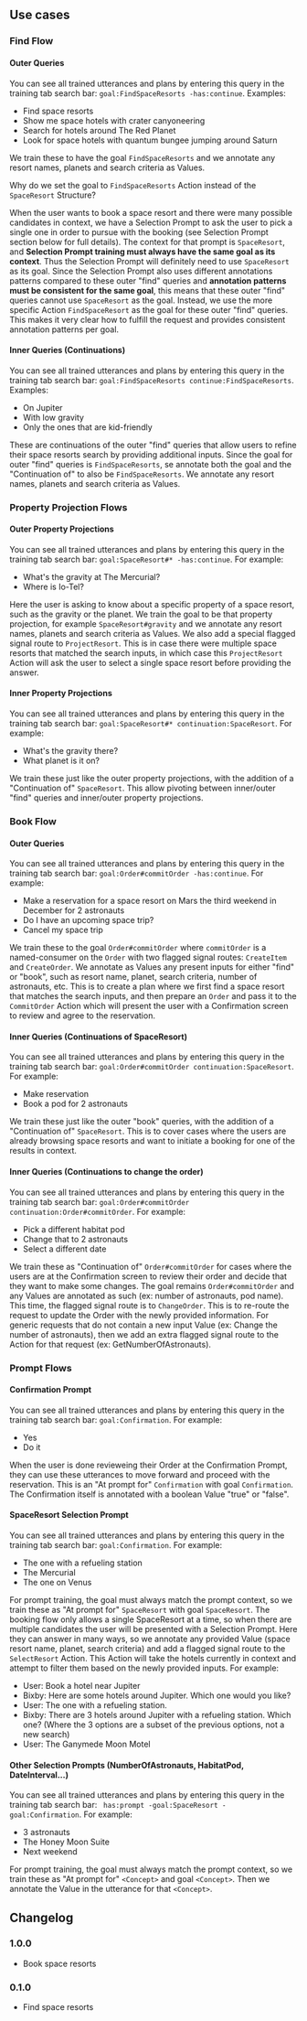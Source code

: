 ## Use cases

### Find Flow

#### Outer Queries
You can see all trained utterances and plans by entering this query in the training tab search bar: `goal:FindSpaceResorts -has:continue`. Examples:
- Find space resorts
- Show me space hotels with crater canyoneering
- Search for hotels around The Red Planet
- Look for space hotels with quantum bungee jumping around Saturn

We train these to have the goal `FindSpaceResorts` and we annotate any resort names, planets and search criteria as Values. 

Why do we set the goal to `FindSpaceResorts` Action instead of the `SpaceResort` Structure?

When the user wants to book a space resort and there were many possible candidates in context, we have a Selection Prompt to ask the user to pick a single one in order to pursue with the booking (see Selection Prompt section below for full details).
The context for that prompt is `SpaceResort`, and **Selection Prompt training must always have the same goal as its context**. 
Thus the Selection Prompt will definitely need to use `SpaceResort` as its goal. 
Since the Selection Prompt also uses different annotations patterns compared to these outer "find" queries and **annotation patterns must be consistent for the same goal**, this means that these outer "find" queries cannot use `SpaceResort` as the goal. 
Instead, we use the more specific Action `FindSpaceResort` as the goal for these outer "find" queries. 
This makes it very clear how to fulfill the request and provides consistent annotation patterns per goal.

#### Inner Queries (Continuations)
You can see all trained utterances and plans by entering this query in the training tab search bar: `goal:FindSpaceResorts continue:FindSpaceResorts`. Examples:
- On Jupiter
- With low gravity
- Only the ones that are kid-friendly

These are continuations of the outer "find" queries that allow users to refine their space resorts search by providing additional inputs.
Since the goal for outer "find" queries is `FindSpaceResorts`, se annotate both the goal and the "Continuation of" to also be `FindSpaceResorts`. 
We annotate any resort names, planets and search criteria as Values. 

### Property Projection Flows

#### Outer Property Projections
You can see all trained utterances and plans by entering this query in the training tab search bar: `goal:SpaceResort#* -has:continue`. For example:
- What's the gravity at The Mercurial?
- Where is Io-Tel?

Here the user is asking to know about a specific property of a space resort, such as the gravity or the planet. 
We train the goal to be that property projection, for example `SpaceResort#gravity` and we annotate any resort names, planets and search criteria as Values. 
We also add a special flagged signal route to `ProjectResort`. 
This is in case there were multiple space resorts that matched the search inputs, in which case this `ProjectResort` Action will ask the user to select a single space resort before providing the answer.

#### Inner Property Projections
You can see all trained utterances and plans by entering this query in the training tab search bar: `goal:SpaceResort#* continuation:SpaceResort`. For example:
- What's the gravity there?
- What planet is it on?

We train these just like the outer property projections, with the addition of a "Continuation of" `SpaceResort`. This allow pivoting between inner/outer "find" queries and inner/outer property projections.

### Book Flow

#### Outer Queries
You can see all trained utterances and plans by entering this query in the training tab search bar: `goal:Order#commitOrder -has:continue`. For example:
- Make a reservation for a space resort on Mars the third weekend in December for 2 astronauts
- Do I have an upcoming space trip?
- Cancel my space trip

We train these to the goal `Order#commitOrder` where `commitOrder` is a named-consumer on the `Order` with two flagged signal routes: `CreateItem` and `CreateOrder`. 
We annotate as Values any present inputs for either "find" or "book", such as resort name, planet, search criteria, number of astronauts, etc. 
This is to create a plan where we first find a space resort that matches the search inputs, and then prepare an `Order` and pass it to the `CommitOrder` Action which will present the user with a Confirmation screen to review and agree to the reservation.

#### Inner Queries (Continuations of SpaceResort)
You can see all trained utterances and plans by entering this query in the training tab search bar: `goal:Order#commitOrder continuation:SpaceResort`. For example:
- Make reservation
- Book a pod for 2 astronauts

We train these just like the outer "book" queries, with the addition of a "Continuation of" `SpaceResort`. 
This is to cover cases where the users are already browsing space resorts and want to initiate a booking for one of the results in context.

#### Inner Queries (Continuations to change the order)
You can see all trained utterances and plans by entering this query in the training tab search bar: `goal:Order#commitOrder continuation:Order#commitOrder`. For example:
- Pick a different habitat pod
- Change that to 2 astronauts
- Select a different date

We train these as "Continuation of" `Order#commitOrder` for cases where the users are at the Confirmation screen to review their order and decide that they want to make some changes. 
The goal remains `Order#commitOrder` and any Values are annotated as such (ex: number of astronauts, pod name). 
This time, the flagged signal route is to `ChangeOrder`. 
This is to re-route the request to update the Order with the newly provided information. 
For generic requests that do not contain a new input Value (ex: Change the number of astronauts), then we add an extra flagged signal route to the Action for that request (ex: GetNumberOfAstronauts). 

### Prompt Flows

#### Confirmation Prompt
You can see all trained utterances and plans by entering this query in the training tab search bar: `goal:Confirmation`. For example:
- Yes
- Do it

When the user is done revieweing their Order at the Confirmation Prompt, they can use these utterances to move forward and proceed with the reservation. This is an "At prompt for" `Confirmation` with goal `Confirmation`. 
The Confirmation itself is annotated with a boolean Value "true" or "false".

#### SpaceResort Selection Prompt
You can see all trained utterances and plans by entering this query in the training tab search bar: `goal:Confirmation`. For example:
- The one with a refueling station
- The Mercurial
- The one on Venus

For prompt training, the goal must always match the prompt context, so we train these as "At prompt for" `SpaceResort` with goal `SpaceResort`.
The booking flow only allows a single SpaceResort at a time, so when there are multiple candidates the user will be presented with a Selection Prompt.
Here they can answer in many ways, so we annotate any provided Value (space resort name, planet, search criteria) and add a flagged signal route to the `SelectResort` Action. 
This Action will take the hotels currently in context and attempt to filter them based on the newly provided inputs. 
For example:
- User: Book a hotel near Jupiter
- Bixby: Here are some hotels around Jupiter. Which one would you like?
- User: The one with a refueling station.
- Bixby: There are 3 hotels around Jupiter with a refueling station. Which one? (Where the 3 options are a subset of the previous options, not a new search)
- User: The Ganymede Moon Motel

#### Other Selection Prompts (NumberOfAstronauts, HabitatPod, DateInterval...)
You can see all trained utterances and plans by entering this query in the training tab search bar: ` has:prompt -goal:SpaceResort -goal:Confirmation`. For example:
- 3 astronauts
- The Honey Moon Suite
- Next weekend

For prompt training, the goal must always match the prompt context, so we train these as "At prompt for" `<Concept>` and goal `<Concept>`. 
Then we annotate the Value in the utterance for that `<Concept>`.

## Changelog

### 1.0.0
- Book space resorts

### 0.1.0
- Find space resorts